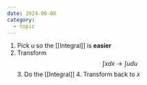 ```yaml
---
date: 2024-06-08
category:
  - topic
---
```

1. Pick $u$ so the [[Integral]] is **easier**
2. Transform $$\int x dx \rightarrow \int u du$$
   3. Do the [[Integral]]
   4. Transform back to $x$